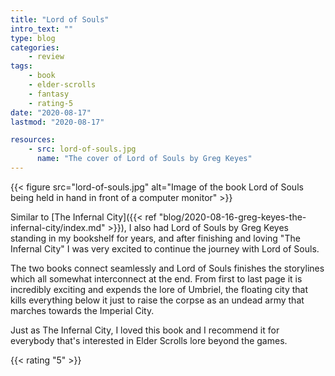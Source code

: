 ```yaml
---
title: "Lord of Souls"
intro_text: ""
type: blog
categories:
    - review
tags:
    - book
    - elder-scrolls
    - fantasy
    - rating-5
date: "2020-08-17"
lastmod: "2020-08-17"

resources:
    - src: lord-of-souls.jpg
      name: "The cover of Lord of Souls by Greg Keyes"
---
```


{{< figure src="lord-of-souls.jpg" alt="Image of the book Lord of Souls being held in hand in front of a computer monitor" >}}

Similar to [The Infernal City]({{< ref "blog/2020-08-16-greg-keyes-the-infernal-city/index.md" >}}), I also had Lord of Souls by Greg Keyes standing in my bookshelf for years, and after finishing and loving "The Infernal City" I was very excited to continue the journey with Lord of Souls.

The two books connect seamlessly and Lord of Souls finishes the storylines which all somewhat interconnect at the end. From first to last page it is incredibly exciting and expends the lore of Umbriel, the floating city that kills everything below it just to raise the corpse as an undead army that marches towards the Imperial City. 

Just as The Infernal City, I loved this book and I recommend it for everybody that's interested in Elder Scrolls lore beyond the games.

{{< rating "5" >}}